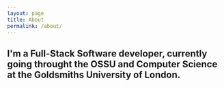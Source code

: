 ```yaml
---
layout: page
title: About
permalink: /about/
---
```


## I'm a Full-Stack Software developer, currently going throught the OSSU and Computer Science at the Goldsmiths University of London.

